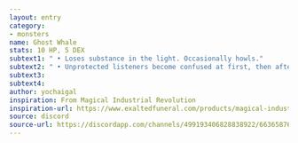```yaml
---
layout: entry
category:
- monsters 
name: Ghost Whale
stats: 10 HP, 5 DEX
subtext1: " • Loses substance in the light. Occasionally howls."
subtext2: " • Unprotected listeners become confused at first, then after extended contact take 2d6 CHA damage."
subtext3: 
subtext4: 
author: yochaigal
inspiration: From Magical Industrial Revolution
inspiration-url: https://www.exaltedfuneral.com/products/magical-industrial-revolution
source: discord
source-url: https://discordapp.com/channels/499193406828838922/663658762741088284/690576913458266192
---
```

